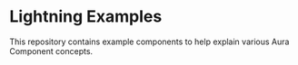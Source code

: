 # Lightning Examples

This repository contains example components to help explain various Aura Component concepts.
